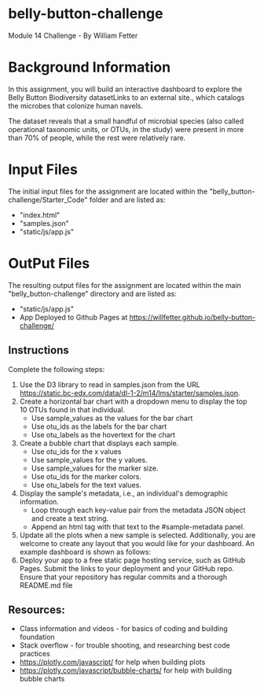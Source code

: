 # belly-button-challenge
 Module 14 Challenge - By William Fetter

# Background Information
In this assignment, you will build an interactive dashboard to explore the Belly Button Biodiversity datasetLinks to an external site., which catalogs the microbes that colonize human navels.

The dataset reveals that a small handful of microbial species (also called operational taxonomic units, or OTUs, in the study) were present in more than 70% of people, while the rest were relatively rare.

# Input Files
The initial input files for the assignment are located within the "belly_button-challenge/Starter_Code" folder and are listed as:
- "index.html"
- "samples.json"
- "static/js/app.js"

# OutPut Files
The resulting output files for the assignment are located within the main "belly_button-challenge" directory and are listed as:
- "static/js/app.js"
- App Deployed to Github Pages at https://willfetter.github.io/belly-button-challenge/
  
## Instructions
Complete the following steps:
1. Use the D3 library to read in samples.json from the URL https://static.bc-edx.com/data/dl-1-2/m14/lms/starter/samples.json.
2. Create a horizontal bar chart with a dropdown menu to display the top 10 OTUs found in that individual.
     - Use sample_values as the values for the bar chart
     - Use otu_ids as the labels for the bar chart
     - Use otu_labels as the hovertext for the chart
3. Create a bubble chart that displays each sample.
     - Use otu_ids for the x values
     - Use sample_values for the y values.
     - Use sample_values for the marker size.
     - Use otu_ids for the marker colors.
     - Use otu_labels for the text values.
4. Display the sample's metadata, i.e., an individual's demographic information.
     - Loop through each key-value pair from the metadata JSON object and create a text string.
     - Append an html tag with that text to the #sample-metadata panel.
5. Update all the plots when a new sample is selected. Additionally, you are welcome to create any layout that you would like for your dashboard. An example dashboard is shown as follows:
6. Deploy your app to a free static page hosting service, such as GitHub Pages. Submit the links to your deployment and your GitHub repo. Ensure that your repository has regular commits and a thorough README.md file

## Resources:
 - Class information and videos - for basics of coding and building foundation
 - Stack overflow - for trouble shooting, and researching best code practices
 - https://plotly.com/javascript/ for help when building plots
 - https://plotly.com/javascript/bubble-charts/ for help with building bubble charts
